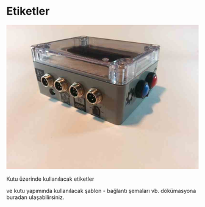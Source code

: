 # Etiketler

![alt text](https://github.com/TeknoBeek/KTS_Open_Source/blob/main/Resimler/20210129_171540.jpg)

Kutu üzerinde kullanılacak etiketler 

ve kutu yapımında kullanılacak şablon -  bağlantı şemaları vb. dökümasyona buradan ulaşabilirsiniz. 

